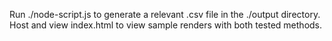 Run ./node-script.js to generate a relevant .csv file in the ./output directory. 
Host and view index.html to view sample renders with both tested methods. 
